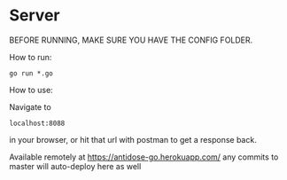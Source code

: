 # Server

BEFORE RUNNING, MAKE SURE YOU HAVE THE CONFIG FOLDER.

How to run:

`go run *.go`

How to use:

Navigate to

`localhost:8088`

in your browser, or hit that url with postman to get a response back.


Available remotely at https://antidose-go.herokuapp.com/
any commits to master will auto-deploy here as well
